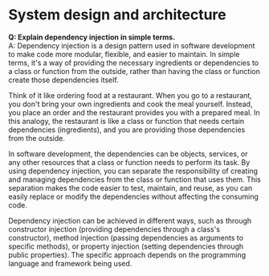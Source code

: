 # System design and architecture

**Q: Explain dependency injection in simple terms.**  
A: Dependency injection is a design pattern used in software development to make code more modular, flexible, and easier to maintain. In simple terms, it's a way of providing the necessary ingredients or dependencies to a class or function from the outside, rather than having the class or function create those dependencies itself.

Think of it like ordering food at a restaurant. When you go to a restaurant, you don't bring your own ingredients and cook the meal yourself. Instead, you place an order and the restaurant provides you with a prepared meal. In this analogy, the restaurant is like a class or function that needs certain dependencies (ingredients), and you are providing those dependencies from the outside.

In software development, the dependencies can be objects, services, or any other resources that a class or function needs to perform its task. By using dependency injection, you can separate the responsibility of creating and managing dependencies from the class or function that uses them. This separation makes the code easier to test, maintain, and reuse, as you can easily replace or modify the dependencies without affecting the consuming code.

Dependency injection can be achieved in different ways, such as through constructor injection (providing dependencies through a class's constructor), method injection (passing dependencies as arguments to specific methods), or property injection (setting dependencies through public properties). The specific approach depends on the programming language and framework being used.
